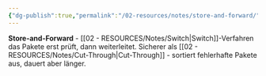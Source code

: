```yaml
---
{"dg-publish":true,"permalink":"/02-resources/notes/store-and-forward/","tags":["switch/verfahren","weiterleitung/sicher","netzwerk/hardware"],"noteIcon":"","updated":"2025-09-05T10:27:40.000+02:00"}
---
```



**Store-and-Forward** - [[02 - RESOURCES/Notes/Switch\|Switch]]-Verfahren das Pakete erst prüft, dann weiterleitet.
Sicherer als [[02 - RESOURCES/Notes/Cut-Through\|Cut-Through]] - sortiert fehlerhafte Pakete aus, dauert aber länger.